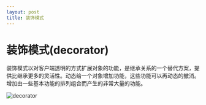 ```yaml
---
layout: post
title: 装饰模式
---
```


装饰模式(decorator)
================
  
   装饰模式以对客户端透明的方式扩展对象的功能，是继承关系的一个替代方案，提供比继承更多的灵活性。动态给一个对象增加功能，这些功能可以再动态的撤消。增加由一些基本功能的排列组合而产生的非常大量的功能。
   
![decorator](/images/design-pattern/decorator.png)
 
